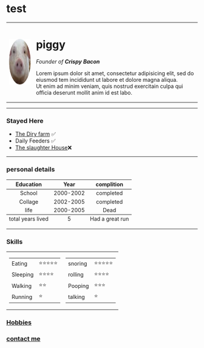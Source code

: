 # test
<!DOCTYPE html>
<html lang="en" dir="ltr">

<head>
  <meta charset="utf-8">
  <meta name="keywords" content="Resume,details,personal file">
  <meta name="author" content="Piggy">
  <meta name="viewport" content="width=device-width, initial-scale=1.0">
  <!--Facebook meta tag for shared url-->
  <meta property="og:image" content="images/pig-modified.png">
  <meta property="og:description" content="Basic website on self details about himself.
    The website also contains details of Mr. piggy and his achivements.">
  <meta property="og:title" content="piggy's personal website">
  <!--twitter meta tag for shared url-->
  <meta name="twitter:title" content="piggy's personal website">
  <!--icon meta tag-->
  <link rel="icon" href="images/pig-modified.png" type="image/x-icon">
  <title>piggy's personal website</title>
</head>

<body>
  <table cellspacing="20">
    <tr>
      <td><a title="piggy"><img src="images/pig-modified.png" alt="piggy's profile picture" download="piggy.png" height="120"></a></td>
      <td><h1>piggy</h1>
      <p><em>Founder of <strong>Crispy Bacon</strong></em></p>
      <p>
        Lorem ipsum dolor sit amet, consectetur adipisicing elit, sed do eiusmod tem
        incididunt ut labore et dolore magna aliqua.<br> Ut enim ad minim veniam,
        quis nostrud exercitain culpa qui officia deserunt mollit anim id est labo.
      </p></td>
    </tr>
  </table>



  <hr size="1" noshade>
  <h3>Stayed Here</h3>
  <ul>
    <li><a href="https://www.dairyfarmgroup.com/en-US/">
        The Diry farm</a> ✅</li>
    <li> Daily Feeders ✅</li>
    <li><a href="https://slaughterhousetucson.com/">The slaughter House</a>❌</li>
  </ul>
  <hr>
  <h3>personal details</h3>
  <table>
    <thead align='center'>
      <tr>
        <th>Education</th>
        <th>Year</th>
        <th>complition</th>
      </tr>
    </thead>
    <tbody align='center'>
      <tr>
        <td>School</td>
        <td>2000-2002</td>
        <td>completed</td>
      </tr>
      <tr>
        <td>Collage</td>
        <td>2002-2005</td>
        <td>completed</td>
      </tr>
      <tr>
        <td>life</td>
        <td>2000-2005</td>
        <td>Dead</td>
      </tr>
    </tbody>
    <tfoot align='center'>
      <tr>
        <td>total years lived</td>
        <td>5</td>
        <td>Had a great run</td>
      </tr>
    </tfoot>
  </table>
  </a>
  <hr>
  <h3>Skills</h3>
<table cellspacing="10">
  <tr>
    <td>
      <table cellspacing="10">
      <tr>
        <td>Eating</td>
        <td>⭐⭐⭐⭐⭐</td>
      </tr>
      <tr>
        <td>Sleeping</td>
        <td>⭐⭐⭐⭐</td>
      </tr>
      <tr>
        <td>Walking</td>
        <td>⭐⭐</td>
      </tr>
      <tr>
        <td>Running</td>
        <td>⭐</td>
      </tr>
    </table>
</td>
    <td>
      <table cellspacing="10">
      <tr>
        <td>snoring</td>
        <td>⭐⭐⭐⭐⭐</td>
      </tr>
      <tr>
        <td>rolling</td>
        <td>⭐⭐⭐⭐</td>
      </tr>
      <tr>
        <td>Pooping</td>
        <td>⭐⭐⭐</td>
      </tr>
      <tr>
        <td>talking</td>
        <td>⭐</td>
      </tr>
    </table>
</td>
  </tr>

</table>
  <h3><a href="hobbies.html">Hobbies</a></h3>
  <h3><a href="contact.html">contact me</a></h3>





</body>

</html>
